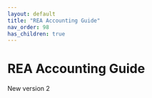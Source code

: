 ```yaml
---
layout: default
title: "REA Accounting Guide"
nav_order: 98
has_children: true
---
```

# REA Accounting Guide

New version 2
